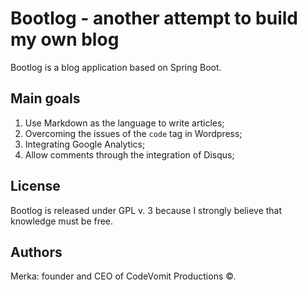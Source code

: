 # Bootlog - another attempt to build my own blog

Bootlog is a blog application based on Spring Boot.

## Main goals
1. Use Markdown as the language to write articles;
2. Overcoming the issues of the `code` tag in Wordpress;
3. Integrating Google Analytics;
4. Allow comments through the integration of Disqus;

## License
Bootlog is released under GPL v. 3 because I strongly believe that knowledge must be free.

## Authors
Merka: founder and CEO of CodeVomit Productions ©.